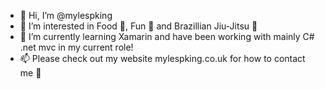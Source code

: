 - 👋 Hi, I’m @mylespking
- 👀 I’m interested in Food 🍲, Fun 🤩 and Brazillian Jiu-Jitsu 🥋 
- 🌱 I’m currently learning Xamarin and have been working with mainly C# .net mvc in my current role!
- 📫 Please check out my website mylespking.co.uk for how to contact me 📧 
